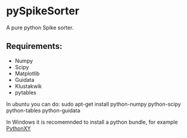 pySpikeSorter
=============

A pure python Spike sorter.

Requirements:
-------------
* Numpy
* Scipy
* Matplotlib
* Guidata
* Klustakwik
* pytables

In ubuntu you can do:
    sudo apt-get install python-numpy python-scipy python-tables python-guidata

In Windows it is recomemnded to install a python bundle, for example [PythonXY](https://code.google.com/p/pythonxy/)
